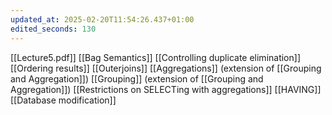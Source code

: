 ```yaml
---
updated_at: 2025-02-20T11:54:26.437+01:00
edited_seconds: 130
---
```

[[Lecture5.pdf]]
[[Bag Semantics]]
[[Controlling duplicate elimination]]
[[Ordering results]]
[[Outerjoins]]
[[Aggregations]] (extension of [[Grouping and Aggregation]])
[[Grouping]] (extension of [[Grouping and Aggregation]])
[[Restrictions on SELECTing with aggregations]]
[[HAVING]]
[[Database modification]]
